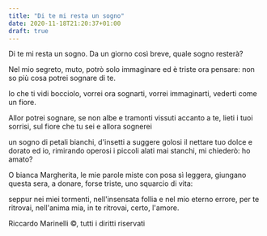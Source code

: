 ```yaml
---
title: "Di te mi resta un sogno"
date: 2020-11-18T21:20:37+01:00
draft: true
---
```


Di te mi resta un sogno.
Da un giorno così breve,
quale sogno resterà?

Nel mio segreto, muto,
potrò solo immaginare
ed è triste ora pensare:
non so più cosa potrei
sognare di te.

Io che ti vidi bocciolo,
vorrei ora sognarti,
vorrei immaginarti,
vederti come un fiore.

Allor potrei sognare,
se non albe e tramonti
vissuti accanto a te,
lieti i tuoi sorrisi,
sul fiore che tu sei
e allora sognerei

un sogno di petali bianchi,
d'insetti a suggere golosi
il nettare tuo dolce e dorato
ed io, rimirando operosi
i piccoli alati mai stanchi,
mi chiederò: ho amato?

O bianca Margherita,
le mie parole miste
con posa sì leggera,
giungano questa sera,
a donare, forse triste,
uno squarcio di vita:

seppur nei miei tormenti,
nell'insensata follia
e nel mio eterno errore,
per te ritrovai, nell'anima mia,
in te ritrovai, certo, l'amore.

Riccardo Marinelli ©, tutti i diritti riservati